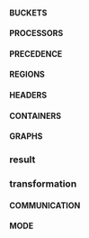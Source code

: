 #### BUCKETS
#### PROCESSORS
#### PRECEDENCE
#### REGIONS
#### HEADERS
#### CONTAINERS
#### GRAPHS
### result
### transformation
#### COMMUNICATION
#### MODE
